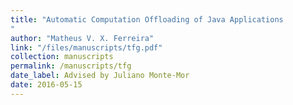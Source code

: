 ```yaml
---
title: "Automatic Computation Offloading of Java Applications
"
author: "Matheus V. X. Ferreira"
link: "/files/manuscripts/tfg.pdf"
collection: manuscripts
permalink: /manuscripts/tfg
date_label: Advised by Juliano Monte-Mor
date: 2016-05-15
---
```

